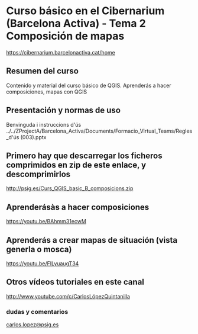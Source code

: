 
# Curso básico en el Cibernarium (Barcelona Activa) - Tema 2 Composición de mapas
https://cibernarium.barcelonactiva.cat/home

## Resumen del curso
Contenido y material del curso básico de QGIS.
Aprenderás a hacer composiciones, mapas con QGIS


## Presentación y normas de uso
Benvinguda i instruccions d'ús
../../ZProjectA/Barcelona_Activa/Documents/Formacio_Virtual_Teams/Regles_d'ús (003).pptx


## Primero hay que descarregar los ficheros comprimidos en zip de este enlace, y descomprimirlos
http://psig.es/Curs_QGIS_basic_B_composicions.zip


## Aprenderásàs a hacer composiciones
https://youtu.be/BAhmm31ecwM

## Aprenderás a crear mapas de situación (vista generla o mosca)
https://youtu.be/FILyuaugT34


## Otros vídeos tutoriales en este canal
http://www.youtube.com/c/CarlosLópezQuintanilla


### dudas y comentarios
carlos.lopez@psig.es


